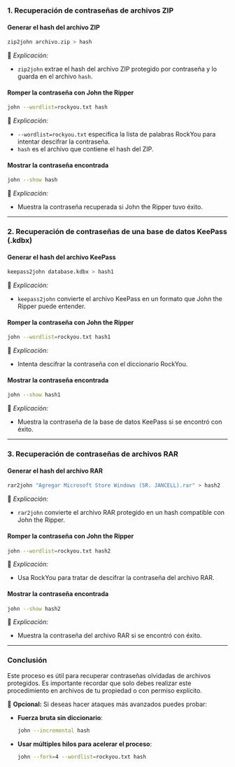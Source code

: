 ### **1. Recuperación de contraseñas de archivos ZIP**

#### **Generar el hash del archivo ZIP**

```bash
zip2john archivo.zip > hash
```

📌 _Explicación:_

- `zip2john` extrae el hash del archivo ZIP protegido por contraseña y lo guarda en el archivo `hash`.

#### **Romper la contraseña con John the Ripper**

```bash
john --wordlist=rockyou.txt hash
```

📌 _Explicación:_

- `--wordlist=rockyou.txt` especifica la lista de palabras RockYou para intentar descifrar la contraseña.
- `hash` es el archivo que contiene el hash del ZIP.

#### **Mostrar la contraseña encontrada**

```bash
john --show hash
```

📌 _Explicación:_

- Muestra la contraseña recuperada si John the Ripper tuvo éxito.

---

### **2. Recuperación de contraseñas de una base de datos KeePass (.kdbx)**

#### **Generar el hash del archivo KeePass**

```bash
keepass2john database.kdbx > hash1
```

📌 _Explicación:_

- `keepass2john` convierte el archivo KeePass en un formato que John the Ripper puede entender.

#### **Romper la contraseña con John the Ripper**

```bash
john --wordlist=rockyou.txt hash1
```

📌 _Explicación:_

- Intenta descifrar la contraseña con el diccionario RockYou.

#### **Mostrar la contraseña encontrada**

```bash
john --show hash1
```

📌 _Explicación:_

- Muestra la contraseña de la base de datos KeePass si se encontró con éxito.

---

### **3. Recuperación de contraseñas de archivos RAR**

#### **Generar el hash del archivo RAR**

```bash
rar2john "Agregar Microsoft Store Windows (SR. JANCELL).rar" > hash2
```

📌 _Explicación:_

- `rar2john` convierte el archivo RAR protegido en un hash compatible con John the Ripper.

#### **Romper la contraseña con John the Ripper**

```bash
john --wordlist=rockyou.txt hash2
```

📌 _Explicación:_

- Usa RockYou para tratar de descifrar la contraseña del archivo RAR.

#### **Mostrar la contraseña encontrada**

```bash
john --show hash2
```

📌 _Explicación:_

- Muestra la contraseña del archivo RAR si se encontró con éxito.

---

### **Conclusión**

Este proceso es útil para recuperar contraseñas olvidadas de archivos protegidos. Es importante recordar que solo debes realizar este procedimiento en archivos de tu propiedad o con permiso explícito.

🔹 **Opcional:** Si deseas hacer ataques más avanzados puedes probar:

- **Fuerza bruta sin diccionario**:
    
    ```bash
    john --incremental hash
    ```
    
- **Usar múltiples hilos para acelerar el proceso**:
    
    ```bash
    john --fork=4 --wordlist=rockyou.txt hash
    ```
    

